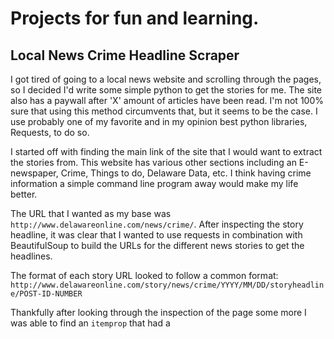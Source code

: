 # Projects for fun and learning.

## Local News Crime Headline Scraper

I got tired of going to a local news website and scrolling through the pages, so I decided I'd write some simple python to get the stories for me. The site also has a paywall after 'X' amount of articles have been read. I'm not 100% sure that using this method circumvents that, but it seems to be the case. I use probably one of my favorite and in my opinion best python libraries, Requests, to do so.

I started off with finding the main link of the site that I would want to extract the stories from. This website has various other sections including an E-newspaper, Crime, Things to do, Delaware Data, etc. I think having crime information a simple command line program away would make my life better.

The URL that I wanted as my base was `http://www.delawareonline.com/news/crime/`. After inspecting the story headline, it was clear that I wanted to use requests in combination with BeautifulSoup to build the URLs for the different news stories to get the headlines.

The format of each story URL looked to follow a common format: `http://www.delawareonline.com/story/news/crime/YYYY/MM/DD/storyheadline/POST-ID-NUMBER`

Thankfully after looking through the inspection of the page some more I was able to find an `itemprop` that had a 
